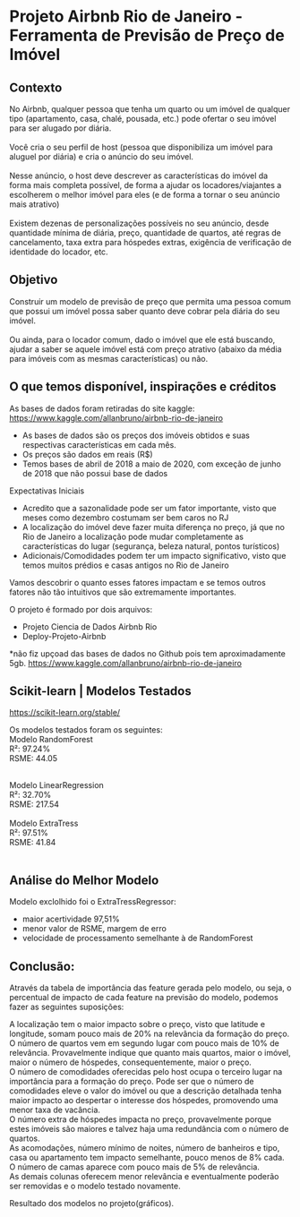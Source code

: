 # Projeto Airbnb Rio de Janeiro - Ferramenta de Previsão de Preço de Imóvel 

## Contexto

No Airbnb, qualquer pessoa que tenha um quarto ou um imóvel de qualquer tipo (apartamento, casa, chalé, pousada, etc.) pode ofertar o seu imóvel para ser alugado por diária.<br>
<br>
Você cria o seu perfil de host (pessoa que disponibiliza um imóvel para aluguel por diária) e cria o anúncio do seu imóvel.<br>
<br>
Nesse anúncio, o host deve descrever as características do imóvel da forma mais completa possível, de forma a ajudar os locadores/viajantes a escolherem o melhor imóvel para eles (e de forma a tornar o seu anúncio mais atrativo)<br>
<br>
Existem dezenas de personalizações possíveis no seu anúncio, desde quantidade mínima de diária, preço, quantidade de quartos, até regras de cancelamento, taxa extra para hóspedes extras, exigência de verificação de identidade do locador, etc.<br>



## Objetivo

Construir um modelo de previsão de preço que permita uma pessoa comum que possui um imóvel possa saber quanto deve cobrar pela diária do seu imóvel.<br>
<br>
Ou ainda, para o locador comum, dado o imóvel que ele está buscando, ajudar a saber se aquele imóvel está com preço atrativo (abaixo da média para imóveis com as mesmas características) ou não.

## O que temos disponível, inspirações e créditos

As bases de dados foram retiradas do site kaggle: <https://www.kaggle.com/allanbruno/airbnb-rio-de-janeiro>

- As bases de dados são os preços dos imóveis obtidos e suas respectivas características em cada mês.
- Os preços são dados em reais (R$)
- Temos bases de abril de 2018 a maio de 2020, com exceção de junho de 2018 que não possui base de dados

Expectativas Iniciais

- Acredito que a sazonalidade pode ser um fator importante, visto que meses como dezembro costumam ser bem caros no RJ
- A localização do imóvel deve fazer muita diferença no preço, já que no Rio de Janeiro a localização pode mudar completamente as características do lugar (segurança, beleza natural, pontos turísticos)
- Adicionais/Comodidades podem ter um impacto significativo, visto que temos muitos prédios e casas antigos no Rio de Janeiro

Vamos descobrir o quanto esses fatores impactam e se temos outros fatores não tão intuitivos que são extremamente importantes.

O projeto é formado por dois arquivos:
 - Projeto Ciencia de Dados Airbnb Rio
 - Deploy-Projeto-Airbnb
 
*não fiz upçoad das bases de dados no Github pois tem aproximadamente 5gb. 
<https://www.kaggle.com/allanbruno/airbnb-rio-de-janeiro>

## Scikit-learn | Modelos Testados
<https://scikit-learn.org/stable/><br>

Os modelos testados foram os seguintes:<br>
Modelo RandomForest<br>
   R²: 97.24%<br>
 RSME: 44.05<br>

<br>
Modelo LinearRegression<br>
   R²: 32.70%<br>
 RSME: 217.54<br>

<br>
Modelo ExtraTress<br>
   R²: 97.51%<br>
 RSME: 41.84<br>

<br>

## Análise do Melhor Modelo
Modelo exclolhido foi o ExtraTressRegressor:<br>
 - maior acertividade 97,51%<br>
 - menor valor de RSME, margem de erro<br>
 - velocidade de processamento semelhante à de RandomForest<br>

## Conclusão:
Através da tabela de importância das feature gerada pelo modelo, ou seja, o percentual de impacto de cada feature na previsão do modelo, podemos fazer as seguintes suposições:<br>

A localização tem o maior impacto sobre o preço, visto que latitude e longitude, somam pouco mais de 20% na relevância da formação do preço.<br>
O número de quartos vem em segundo lugar com pouco mais de 10% de relevância. Provavelmente indique que quanto mais quartos, maior o imóvel, maior o número de hóspedes, consequentemente, maior o preço.<br>
O número de comodidades oferecidas pelo host ocupa o terceiro lugar na importância para a formação do preço. Pode ser que o número de comodidades eleve o valor do imóvel ou que a descrição detalhada tenha maior impacto ao despertar o interesse dos hóspedes, promovendo uma menor taxa de vacância.<br>
O número extra de hóspedes impacta no preço, provavelmente porque estes imóveis são maiores e talvez haja uma redundância com o número de quartos.<br>
As acomodações, número mínimo de noites, número de banheiros e tipo, casa ou apartamento tem impacto semelhante, pouco menos de 8% cada.<br>
O número de camas aparece com pouco mais de 5% de relevância.<br>
As demais colunas oferecem menor relevância e eventualmente poderão ser removidas e o modelo testado novamente.

Resultado dos modelos no projeto(gráficos).

